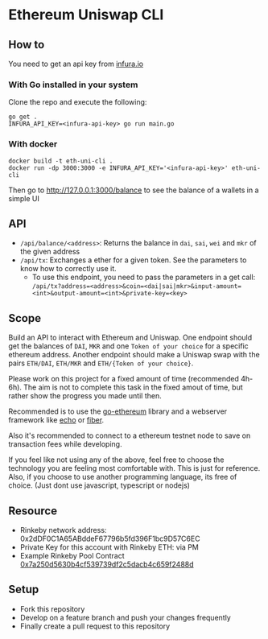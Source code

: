 # Ethereum Uniswap CLI

## How to

You need to get an api key from [infura.io](https://infura.io/)

### With Go installed in your system

Clone the repo and execute the following:
```shell
go get .
INFURA_API_KEY=<infura-api-key> go run main.go
```

### With docker

```shell
docker build -t eth-uni-cli .
docker run -dp 3000:3000 -e INFURA_API_KEY='<infura-api-key>' eth-uni-cli
```

Then go to http://127.0.0.1:3000/balance to see the balance of a wallets in a simple UI

## API

- `/api/balance/<address>`: Returns the balance in `dai`, `sai`, `wei` and `mkr` of the given address
- `/api/tx`: Exchanges a ether for a given token. See the parameters to know how to correctly use it.
  - To use this endpoint, you need to pass the parameters in a get call: `/api/tx?address=<address>&coin=<dai|sai|mkr>&input-amount=<int>&output-amount=<int>&private-key=<key>`

## Scope

Build an API to interact with Ethereum and Uniswap.
One endpoint should get the balances of `DAI`, `MKR` and one `Token of your choice` for a specific ethereum address.
Another endpoint should make a Uniswap swap with the pairs `ETH/DAI`, `ETH/MKR` and `ETH/{Token of your choice}`.

Please work on this project for a fixed amount of time (recommended 4h-6h). The aim is not to complete this task in the fixed amout of time, but rather show the progress you made until then.

Recommended is to use the [go-ethereum](https://github.com/ethereum/go-ethereum) library and a webserver framework like [echo](https://github.com/labstack/echo) or [fiber](https://github.com/gofiber/fiber).

Also it's recommended to connect to a ethereum testnet node to save on transaction fees while developing.

If you feel like not using any of the above, feel free to choose the technology you are feeling most comfortable with. This is just for reference.
Also, if you choose to use another programming language, its free of choice. (Just dont use javascript, typescript or nodejs)

## Resource

- Rinkeby network address: 0x2dDF0C1A65ABddeF67796b5fd396F1bc9D57C6EC
- Private Key for this account with Rinkeby ETH: via PM
- Example Rinkeby Pool Contract [0x7a250d5630b4cf539739df2c5dacb4c659f2488d](https://rinkeby.etherscan.io/address/0x7a250d5630b4cf539739df2c5dacb4c659f2488d#writeContract)

## Setup

- Fork this repository
- Develop on a feature branch and push your changes frequently
- Finally create a pull request to this repository
